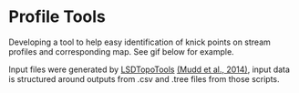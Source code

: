 # Profile Tools

Developing a tool to help easy identification of knick points on stream profiles and corresponding map. See gif below for example.

Input files were generated by [LSDTopoTools](https://github.com/LSDtopotools) [(Mudd et al., 2014)](http://onlinelibrary.wiley.com/doi/10.1002/2013JF002981/abstract), input data is structured around outputs from .csv and .tree files from those scripts. 